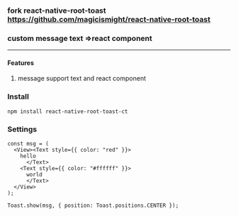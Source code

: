 ### fork react-native-root-toast https://github.com/magicismight/react-native-root-toast
### custom message text =>react component
-----------------------

#### Features
1. message support text and react component


### Install

`npm install react-native-root-toast-ct`


### Settings

```
const msg = (
  <View><Text style={{ color: "red" }}>
    hello
      </Text>
    <Text style={{ color: "#ffffff" }}>
      world
      </Text>
  </View>
);

Toast.show(msg, { position: Toast.positions.CENTER });

```